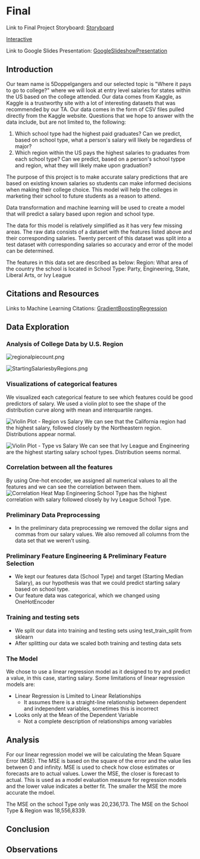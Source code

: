 # Final

Link to Final Project Storyboard:
[Storyboard](https://public.tableau.com/views/FinalProject_16097282132530/Story1?:language=en&:display_count=y&publish=yes&:origin=viz_share_link)

[Interactive](https://public.tableau.com/shared/PHGZ6CT75?:display_count=y&:origin=viz_share_link)

Link to Google Slides Presentation:
[GoogleSlideshowPresentation](https://docs.google.com/presentation/d/1yfVP8bKyJE5PCutWW47kCMDtD_pFFnz2kcA6OhGqN6s/edit#slide=id.p)


## Introduction

Our team name is 5Doppelgangers and our selected topic is "Where it pays to go to college?" where we will look at entry level salaries for states within the US based on the college attended. Our data comes from Kaggle, as Kaggle is a trustworthy site with a lot of interesting datasets that was recommended by our TA. Our data comes in the form of CSV files pulled directly from the Kaggle website. Questions that we hope to answer with the data include, but are not limited to, the following: 

1. Which school type had the highest paid graduates? Can we predict, based on school type, what a person's salary will likely be regardless of major?
2. Which region within the US pays the highest salaries to graduates from each school type? Can we predict, based on a person's school typpe and region, what they will likely make upon graduation? 

The purpose of this project is to make accurate salary predictions that are based on existing known salaries so students can make informed decisions when making their college choice. This model will help the colleges in marketing their school to future students as a reason to attend.

Data transformation and machine learning will be used to create a model that will predict a salary based upon region and school type.

The data for this model is relatively simplified as it has very few missing areas. The raw data consists of a dataset with the features listed above and their corresponding salaries. Twenty percent of this dataset was split into a test dataset with corresponding salaries so accuracy and error of the model can be determined.

The features in this data set are described as below:
Region: What area of the country the school is located in
School Type: Party, Engineering, State, Liberal Arts, or Ivy League

## Citations and Resources

Links to Machine Learning Citations:
[GradientBoostingRegression](https://scikit-learn.org/stable/auto_examples/ensemble/plot_gradient_boosting_regression.html)

## Data Exploration

### Analysis of College Data by U.S. Region

![regionalpiecount.png](https://github.com/5Doppelgangers/Final/blob/Yolanda/regional_analysis_graphs/regionalpiecount.png)

![StartingSalariesbyRegions.png](https://github.com/5Doppelgangers/Final/blob/Yolanda/regional_analysis_graphs/StartingSalariesbyRegions.png)

### Visualizations of categorical features
We visualized each categorical feature to see which features could be good predictors of salary.  We used a violin plot to see the shape of the distribution curve along with mean and interquartile ranges.

![Violin Plot - Region vs Salary](https://github.com/5Doppelgangers/Final/blob/main/Images/Violin%20Graph%20-%20Region%20vs%20Salaries.PNG)
We can see that the California region had the highest salary, followed closely by the Northeastern region. Distributions appear normal.

![Violin Plot - Type vs Salary](https://github.com/5Doppelgangers/Final/blob/main/Images/Violin%20Graph%20-%20Type%20vs%20Salaries.PNG)
We can see that Ivy League and Engineering are the highest starting salary school types. Distribution seems normal.

### Correlation between all the features
By using One-hot encoder, we assigned all numerical values to all the features and we can see the correlation between them.
![Correlation Heat Map](https://github.com/5Doppelgangers/Final/blob/main/Images/Correlation%20Heat%20Map.PNG)
Engineering School Type has the highest correlation with salary followed closely by Ivy League School Type.

### Preliminary Data Preprocessing
- In the preliminary data preprocessing we removed the dollar signs and commas from our salary values.  We also removed all columns from the data set that we weren’t using.
### Preliminary Feature Engineering & Preliminary Feature Selection
- We kept our features data (School Type) and target (Starting Median Salary), as our hypothesis was that we could predict starting salary based on school type.
- Our feature data was categorical, which we changed using OneHotEncoder
### Training and testing sets
- We split our data into training and testing sets using test_train_split from sklearn
- After splitting our data we scaled both training and testing data sets
### The Model
We chose to use a linear regression model as it designed to try and predict a value, in this case, starting salary.  Some limitations of linear regression models are:
 - Linear Regression is Limited to Linear Relationships
      - It assumes there is a straight-line relationship between dependent and independent variables, sometimes this is incorrect
 - Looks only at the Mean of the Dependent Variable
      - Not a complete description of relationships among variables

## Analysis

For our linear regression model we will be calculating the Mean Square Error (MSE).  The MSE is based on the square of the error and the value lies between 0 and infinity.  MSE is used to check how close estimates or forecasts are to actual values. Lower the MSE, the closer is forecast to actual. This is used as a model evaluation measure for regression models and the lower value indicates a better fit.  The smaller the MSE the more accurate the mdoel.

The MSE on the school Type only was 20,236,173.  The MSE on the School Type & Region was 18,556,8339.


## Conclusion

## Observations



